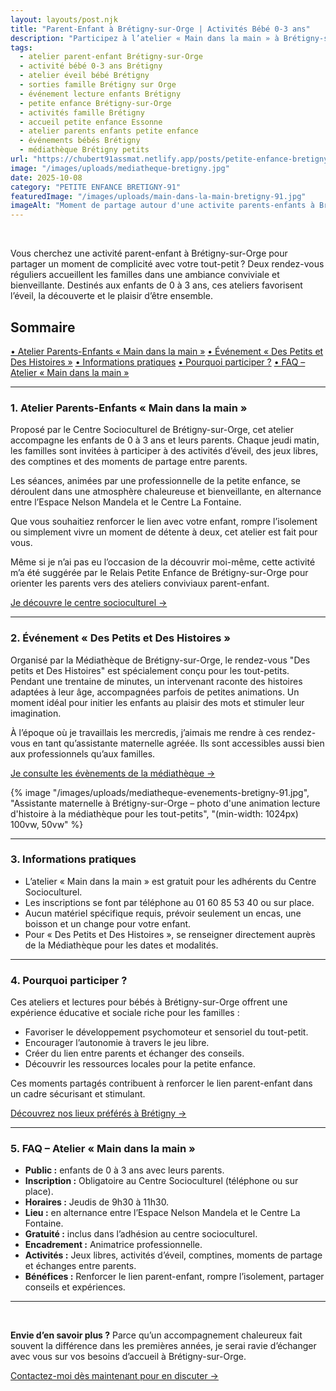 ```yaml
---
layout: layouts/post.njk
title: "Parent-Enfant à Brétigny-sur-Orge | Activités Bébé 0-3 ans"
description: "Participez à l’atelier « Main dans la main » à Brétigny-sur-Orge : jeux, éveil et moments partagés pour les enfants de 0 à 3 ans avec leurs parents. Inscription gratuite"
tags: 
  - atelier parent-enfant Brétigny-sur-Orge
  - activité bébé 0-3 ans Brétigny
  - atelier éveil bébé Brétigny
  - sorties famille Brétigny sur Orge
  - événement lecture enfants Brétigny
  - petite enfance Brétigny-sur-Orge
  - activités famille Brétigny
  - accueil petite enfance Essonne
  - atelier parents enfants petite enfance
  - événements bébés Brétigny
  - médiathèque Brétigny petits
url: "https://chubert91assmat.netlify.app/posts/petite-enfance-bretigny-91/main-dans-la-main-bretigny-91/"
image: "/images/uploads/mediatheque-bretigny.jpg"
date: 2025-10-08
category: "PETITE ENFANCE BRETIGNY-91" 
featuredImage: "/images/uploads/main-dans-la-main-bretigny-91.jpg"
imageAlt: "Moment de partage autour d'une activite parents-enfants à Brétigny-sur-Orge"
---
```


<br>


Vous cherchez une activité parent-enfant à Brétigny-sur-Orge pour partager un moment de complicité avec votre tout-petit ? Deux rendez-vous réguliers accueillent les familles dans une ambiance conviviale et bienveillante. Destinés aux enfants de 0 à 3 ans, ces ateliers favorisent l’éveil, la découverte et le plaisir d’être ensemble.


<div id="sommaire">
  <h2>Sommaire</h2>
  <a href="#atelier" class="styled-link-sommaire">• Atelier Parents-Enfants « Main dans la main »</a>
  <a href="#mediatheque" class="styled-link-sommaire">• Événement « Des Petits et Des Histoires »</a>
  <a href="#informations" class="styled-link-sommaire">• Informations pratiques</a>
  <a href="#participation" class="styled-link-sommaire">• Pourquoi participer ?</a>
  <a href="#questions" class="styled-link-sommaire">• FAQ – Atelier « Main dans la main »</a>
</div>

---

### **<span id="atelier">1. Atelier Parents-Enfants « Main dans la main »</span>** 

Proposé par le Centre Socioculturel de Brétigny-sur-Orge, cet atelier accompagne les enfants de 0 à 3 ans et leurs parents. Chaque jeudi matin, les familles sont invitées à participer à des activités d’éveil, des jeux libres, des comptines et des moments de partage entre parents.

Les séances, animées par une professionnelle de la petite enfance, se déroulent dans une atmosphère chaleureuse et bienveillante, en alternance entre l’Espace Nelson Mandela et le Centre La Fontaine.

Que vous souhaitiez renforcer le lien avec votre enfant, rompre l’isolement ou simplement vivre un moment de détente à deux, cet atelier est fait pour vous.

Même si je n’ai pas eu l’occasion de la découvrir moi-même, cette activité m’a été suggérée par le Relais Petite Enfance de Brétigny-sur-Orge pour orienter les parents vers des ateliers conviviaux parent-enfant.

<div class="button-wrapper">
  <a href="https://www.bretigny91.fr/social/le-centre-socio-culturel/presentation-du-centre-socioculturel/" target="_blank" class="btn btn-primary btn-article">Je découvre le centre socioculturel →</a>
</div>

---

### **<span id="mediatheque">2. Événement « Des Petits et Des Histoires »</span>** 

Organisé par la Médiathèque de Brétigny-sur-Orge, le rendez-vous "Des petits et Des Histoires" est spécialement conçu pour les tout-petits. Pendant une trentaine de minutes, un intervenant raconte des histoires adaptées à leur âge, accompagnées parfois de petites animations. Un moment idéal pour initier les enfants au plaisir des mots et stimuler leur imagination.

À l’époque où je travaillais les mercredis, j’aimais me rendre à ces rendez-vous en tant qu’assistante maternelle agréée. Ils sont accessibles aussi bien aux professionnels qu’aux familles.

<div class="button-wrapper">
  <a href="https://mediatheques.coeuressonne.fr/agenda/agenda-et-programme/" target="_blank" class="btn btn-primary btn-article">Je consulte les évènements de la médiathèque →</a>
</div>

{% image "/images/uploads/mediatheque-evenements-bretigny-91.jpg", "Assistante maternelle à Brétigny-sur-Orge – photo d'une animation lecture d'histoire à la médiathèque pour les tout-petits", "(min-width: 1024px) 100vw, 50vw" %}

---

### **<span id="informations">3. Informations pratiques</span>** 

- L’atelier « Main dans la main » est gratuit pour les adhérents du Centre Socioculturel.
- Les inscriptions se font par téléphone au 01 60 85 53 40 ou sur place.
- Aucun matériel spécifique requis, prévoir seulement un encas, une boisson et un change pour votre enfant.
- Pour « Des Petits et Des Histoires », se renseigner directement auprès de la Médiathèque pour les dates et modalités.

---


### **<span id="participation">4. Pourquoi participer ?</span>** 

Ces ateliers et lectures pour bébés à Brétigny-sur-Orge offrent une expérience éducative et sociale riche pour les familles :

- Favoriser le développement psychomoteur et sensoriel du tout-petit.
- Encourager l’autonomie à travers le jeu libre.
- Créer du lien entre parents et échanger des conseils.
- Découvrir les ressources locales pour la petite enfance.

Ces moments partagés contribuent à renforcer le lien parent-enfant dans un cadre sécurisant et stimulant.

<div class="button-wrapper">
  <a href="https://chubert91assmat.netlify.app/posts/petite-enfance-bretigny-91/activites-essonne-bebes-bretigny/" target="_blank" class="btn btn-primary btn-article">Découvrez nos lieux préférés à Brétigny →</a>
</div>

---

### **<span id="questions">5. FAQ – Atelier « Main dans la main »</span>** 

- <strong>Public :</strong> enfants de 0 à 3 ans avec leurs parents.
- <strong>Inscription :</strong> Obligatoire au Centre Socioculturel (téléphone ou sur place).
- <strong>Horaires :</strong> Jeudis de 9h30 à 11h30.
- <strong>Lieu :</strong> en alternance entre l’Espace Nelson Mandela et le Centre La Fontaine.
- <strong>Gratuité :</strong> inclus dans l’adhésion au centre socioculturel.
- <strong>Encadrement :</strong> Animatrice professionnelle.
- <strong>Activités :</strong> Jeux libres, activités d’éveil, comptines, moments de partage et échanges entre parents.
- <strong>Bénéfices :</strong> Renforcer le lien parent-enfant, rompre l’isolement, partager conseils et expériences.


---

<script type="application/ld+json">
{
  "@context": "https://schema.org",
  "@type": "FAQPage",
  "mainEntity": [
    {
      "@type": "Question",
      "name": "Quel est le public ciblé par l’atelier « Main dans la main » ?",
      "acceptedAnswer": {
        "@type": "Answer",
        "text": "L’atelier s’adresse aux enfants de 0 à 3 ans accompagnés d’un ou des deux parents."
      }
    },
    {
      "@type": "Question",
      "name": "Faut-il s’inscrire pour participer à l’atelier ?",
      "acceptedAnswer": {
        "@type": "Answer",
        "text": "Oui, l’inscription est obligatoire auprès du Centre Socioculturel de Brétigny-sur-Orge, soit par téléphone, soit sur place."
      }
    },
    {
      "@type": "Question",
      "name": "Quels sont les horaires de l’atelier ?",
      "acceptedAnswer": {
        "@type": "Answer",
        "text": "L’atelier a lieu les jeudis matin, de 9h30 à 11h30."
      }
    },
    {
      "@type": "Question",
      "name": "Où se déroule l’atelier ?",
      "acceptedAnswer": {
        "@type": "Answer",
        "text": "Les séances se déroulent en alternance entre l’Espace Nelson Mandela et le Centre La Fontaine à Brétigny-sur-Orge."
      }
    },
    {
      "@type": "Question",
      "name": "L’atelier est-il gratuit ?",
      "acceptedAnswer": {
        "@type": "Answer",
        "text": "Oui, l’atelier est gratuit pour les adhérents du Centre Socioculturel."
      }
    },
    {
      "@type": "Question",
      "name": "Qui encadre les ateliers ?",
      "acceptedAnswer": {
        "@type": "Answer",
        "text": "Une animatrice professionnelle accompagne les parents et enfants lors des séances."
      }
    },
    {
      "@type": "Question",
      "name": "Quelles activités sont proposées pendant l’atelier ?",
      "acceptedAnswer": {
        "@type": "Answer",
        "text": "Les activités incluent des jeux libres, des activités d’éveil, des comptines ainsi que des moments de partage et d’échanges entre parents."
      }
    },
    {
      "@type": "Question",
      "name": "Quels bénéfices peuvent tirer les familles de cet atelier ?",
      "acceptedAnswer": {
        "@type": "Answer",
        "text": "Cet atelier permet de renforcer le lien parent-enfant, de rompre l’isolement des parents, et de partager conseils et expériences dans un cadre bienveillant."
      }
    }
  ]
}
</script>





<br>

<div class="highlighted-note">
  <p><strong>Envie d’en savoir plus ?</strong> Parce qu’un accompagnement chaleureux fait souvent la différence dans les premières années, je serai ravie d’échanger avec vous sur vos besoins d’accueil à Brétigny-sur-Orge.</p>
</div>

<div class="button-wrapper">
  <a href="https://chubert91assmat.netlify.app/contact/" target="_blank" class="btn btn-primary btn-article">Contactez-moi dès maintenant pour en discuter →</a>
</div>